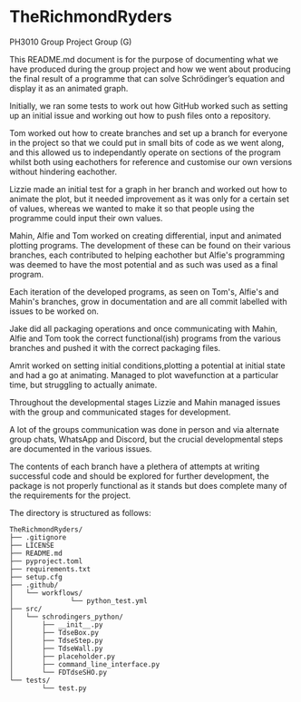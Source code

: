 # TheRichmondRyders
PH3010 Group Project Group (G)

This README.md document is for the purpose of documenting what we have produced during the group project and how we went about producing the final result of a programme that can solve Schrödinger’s equation and display it as an animated graph. 

Initially, we ran some tests to work out how GitHub worked such as setting up an initial issue and working out how to push files onto a repository. 

Tom worked out how to create branches and set up a branch for everyone in the project so that we could put in small bits of code as we went along, and this allowed us to independantly operate on sections of the program whilst both using eachothers for reference and customise our own versions without hindering eachother. 

Lizzie made an initial test for a graph in her branch and worked out how to animate the plot, but it needed improvement as it was only for a certain set of values, whereas we wanted to make it so that people using the programme could input their own values. 

Mahin, Alfie and Tom worked on creating differential, input and animated plotting programs. The development of these can be found on their various branches, each contributed to helping eachother but Alfie's programming was deemed to have the most potential and as such was used as a final program.

Each iteration of the developed programs, as seen on Tom's, Alfie's and Mahin's branches, grow in documentation and are all commit labelled with issues to be worked on.

Jake did all packaging operations and once communicating with Mahin, Alfie and Tom took the correct functional(ish) programs from the various branches and pushed it with the correct packaging files.

Amrit worked on setting initial conditions,plotting a potential at initial state and had a go at animating. Managed to plot wavefunction at a particular time, but struggling to actually animate.

Throughout the developmental stages Lizzie and Mahin managed issues with the group and communicated stages for development.

A lot of the groups communication was done in person and via alternate group chats, WhatsApp and Discord, but the crucial developmental steps are documented in the various issues.

The contents of each branch have a plethera of attempts at writing successful code and should be explored for further development, the package is not properly functional as it stands but does complete many of the requirements for the project.

The directory is structured as follows:
```
TheRichmondRyders/
├── .gitignore
├── LICENSE
├── README.md
├── pyproject.toml
├── requirements.txt
├── setup.cfg
├── .github/
│   └── workflows/
│              └── python_test.yml
├── src/
│   └── schrodingers_python/
│       ├── __init__.py
│       ├── TdseBox.py
│       ├── TdseStep.py
│       ├── TdseWall.py
│       ├── placeholder.py
│       ├── command_line_interface.py
│       └── FDTdseSHO.py
└── tests/
        └── test.py
